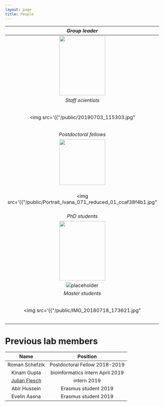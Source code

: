 ```yaml
---
layout: page
title: People
---
```


| *Group leader* | |
:-------------------------:|:-------------------------:
<img src="https://www.dkfz.de/en/somatische-evolution-frueherkennung/Images/Goncalves-Filimon-Angela_8.jpg" data-canonical-src="https://www.dkfz.de/en/somatische-evolution-frueherkennung/Images/Goncalves-Filimon-Angela_8.jpg" width="150" height="195" /> |  [Angela Goncalves](https://goncalves-lab.github.io/angela/)
| *Staff scientists* | |
<img src='{{"/public/20190703_115303.jpg" | absolute_url}}' width="150" height="195" /> | Nina Schneider
| *Postdoctoral fellows* | |
<img src="https://www.dkfz.de/en/somatische-evolution-frueherkennung/Images/luca-penso-dolfin-web.jpg" data-canonical-src="https://www.dkfz.de/en/somatische-evolution-frueherkennung/Images/luca-penso-dolfin-web.jpg" width="150" height="150" /> | [Luca Penso-Dolfin](https://github.com/luca8651)
<img src='{{"/public/Portrait_Ivana_071_reduced_01_ccaf38f4b1.jpg" | absolute_url}}' width="150" height="195" /> | Ivana Winkler
| *PhD students* | |
<img src="https://www.dkfz.de/en/somatische-evolution-frueherkennung/Images/Li.2.jpg" data-canonical-src="https://www.dkfz.de/en/somatische-evolution-frueherkennung/Images/Li.2.jpg" width="150" height="195" /> | Nan Li
![placeholder](http://placehold.it/150x150 "Small example image") | Leo Förster
| *Master students* | |
<img src='{{"/public/IMG_20180718_173621.jpg" | absolute_url}}' width="150" height="195" /> | | Francisco Javier Botey Bataller

# Previous lab members

| Name | Position |
:-------------------------:|:-------------------------:
Roman Schefzik | Postdoctoral Fellow 2018-2019
Kinam Gupta | bioinformatics intern April 2019
[Julian Flesch](https://github.com/JulianFlesch) | intern 2019
Abir Hussein | Erasmus student 2019
Evelin Aasna | Erasmus student 2019
